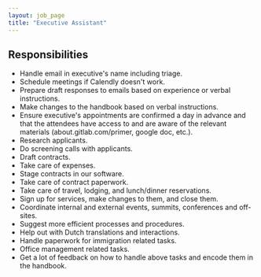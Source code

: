 ```yaml
---
layout: job_page
title: "Executive Assistant"
---
```


## Responsibilities

* Handle email in executive's name including triage.
* Schedule meetings if Calendly doesn't work.
* Prepare draft responses to emails based on experience or verbal instructions.
* Make changes to the handbook based on verbal instructions.
* Ensure executive's appointments are confirmed a day in advance and that the attendees have access to and are aware of the relevant materials (about.gitlab.com/primer, google doc, etc.).
* Research applicants.
* Do screening calls with applicants.
* Draft contracts.
* Take care of expenses.
* Stage contracts in our software.
* Take care of contract paperwork.
* Take care of travel, lodging, and lunch/dinner reservations.
* Sign up for services, make changes to them, and close them.
* Coordinate internal and external events, summits, conferences and off-sites.
* Suggest more efficient processes and procedures.
* Help out with Dutch translations and interactions.
* Handle paperwork for immigration related tasks.
* Office management related tasks.
* Get a lot of feedback on how to handle above tasks and encode them in the handbook.
